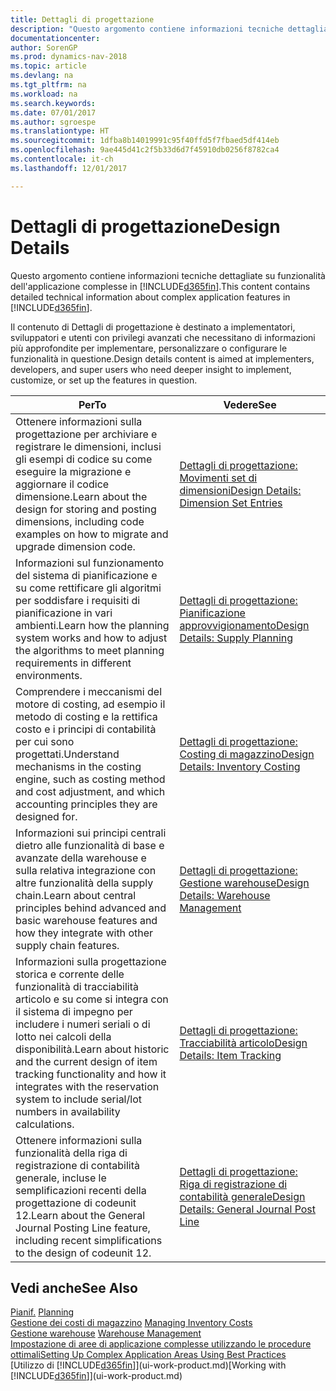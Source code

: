 ```yaml
---
title: Dettagli di progettazione
description: "Questo argomento contiene informazioni tecniche dettagliate su funzionalità dell'applicazione complesse in [!INCLUDE[d365fin](includes/d365fin_md.md)]."
documentationcenter: 
author: SorenGP
ms.prod: dynamics-nav-2018
ms.topic: article
ms.devlang: na
ms.tgt_pltfrm: na
ms.workload: na
ms.search.keywords: 
ms.date: 07/01/2017
ms.author: sgroespe
ms.translationtype: HT
ms.sourcegitcommit: 1dfba8b14019991c95f40ffd5f7fbaed5df414eb
ms.openlocfilehash: 9ae445d41c2f5b33d6d7f45910db0256f8782ca4
ms.contentlocale: it-ch
ms.lasthandoff: 12/01/2017

---
```

# <a name="design-details"></a><span data-ttu-id="b90d0-103">Dettagli di progettazione</span><span class="sxs-lookup"><span data-stu-id="b90d0-103">Design Details</span></span>
<span data-ttu-id="b90d0-104">Questo argomento contiene informazioni tecniche dettagliate su funzionalità dell'applicazione complesse in [!INCLUDE[d365fin](includes/d365fin_md.md)].</span><span class="sxs-lookup"><span data-stu-id="b90d0-104">This content contains detailed technical information about complex application features in [!INCLUDE[d365fin](includes/d365fin_md.md)].</span></span>  

 <span data-ttu-id="b90d0-105">Il contenuto di Dettagli di progettazione è destinato a implementatori, sviluppatori e utenti con privilegi avanzati che necessitano di informazioni più approfondite per implementare, personalizzare o configurare le funzionalità in questione.</span><span class="sxs-lookup"><span data-stu-id="b90d0-105">Design details content is aimed at implementers, developers, and super users who need deeper insight to implement, customize, or set up the features in question.</span></span>  

|<span data-ttu-id="b90d0-106">**Per**</span><span class="sxs-lookup"><span data-stu-id="b90d0-106">**To**</span></span>|<span data-ttu-id="b90d0-107">**Vedere**</span><span class="sxs-lookup"><span data-stu-id="b90d0-107">**See**</span></span>|  
|------------|-------------|  
|<span data-ttu-id="b90d0-108">Ottenere informazioni sulla progettazione per archiviare e registrare le dimensioni, inclusi gli esempi di codice su come eseguire la migrazione e aggiornare il codice dimensione.</span><span class="sxs-lookup"><span data-stu-id="b90d0-108">Learn about the design for storing and posting dimensions, including code examples on how to migrate and upgrade dimension code.</span></span>|[<span data-ttu-id="b90d0-109">Dettagli di progettazione: Movimenti set di dimensioni</span><span class="sxs-lookup"><span data-stu-id="b90d0-109">Design Details: Dimension Set Entries</span></span>](design-details-dimension-set-entries.md)|  
|<span data-ttu-id="b90d0-110">Informazioni sul funzionamento del sistema di pianificazione e su come rettificare gli algoritmi per soddisfare i requisiti di pianificazione in vari ambienti.</span><span class="sxs-lookup"><span data-stu-id="b90d0-110">Learn how the planning system works and how to adjust the algorithms to meet planning requirements in different environments.</span></span>|[<span data-ttu-id="b90d0-111">Dettagli di progettazione: Pianificazione approvvigionamento</span><span class="sxs-lookup"><span data-stu-id="b90d0-111">Design Details: Supply Planning</span></span>](design-details-supply-planning.md)|  
|<span data-ttu-id="b90d0-112">Comprendere i meccanismi del motore di costing, ad esempio il metodo di costing e la rettifica costo e i principi di contabilità per cui sono progettati.</span><span class="sxs-lookup"><span data-stu-id="b90d0-112">Understand mechanisms in the costing engine, such as costing method and cost adjustment, and which accounting principles they are designed for.</span></span>|[<span data-ttu-id="b90d0-113">Dettagli di progettazione: Costing di magazzino</span><span class="sxs-lookup"><span data-stu-id="b90d0-113">Design Details: Inventory Costing</span></span>](design-details-inventory-costing.md)|  
|<span data-ttu-id="b90d0-114">Informazioni sui principi centrali dietro alle funzionalità di base e avanzate della warehouse e sulla relativa integrazione con altre funzionalità della supply chain.</span><span class="sxs-lookup"><span data-stu-id="b90d0-114">Learn about central principles behind advanced and basic warehouse features and how they integrate with other supply chain features.</span></span>|[<span data-ttu-id="b90d0-115">Dettagli di progettazione: Gestione warehouse</span><span class="sxs-lookup"><span data-stu-id="b90d0-115">Design Details: Warehouse Management</span></span>](design-details-warehouse-management.md)|  
|<span data-ttu-id="b90d0-116">Informazioni sulla progettazione storica e corrente delle funzionalità di tracciabilità articolo e su come si integra con il sistema di impegno per includere i numeri seriali o di lotto nei calcoli della disponibilità.</span><span class="sxs-lookup"><span data-stu-id="b90d0-116">Learn about historic and the current design of item tracking functionality and how it integrates with the reservation system to include serial/lot numbers in availability calculations.</span></span>|[<span data-ttu-id="b90d0-117">Dettagli di progettazione: Tracciabilità articolo</span><span class="sxs-lookup"><span data-stu-id="b90d0-117">Design Details: Item Tracking</span></span>](design-details-item-tracking.md)|  
|<span data-ttu-id="b90d0-118">Ottenere informazioni sulla funzionalità della riga di registrazione di contabilità generale, incluse le semplificazioni recenti della progettazione di codeunit 12.</span><span class="sxs-lookup"><span data-stu-id="b90d0-118">Learn about the General Journal Posting Line feature, including recent simplifications to the design of codeunit 12.</span></span>|[<span data-ttu-id="b90d0-119">Dettagli di progettazione: Riga di registrazione di contabilità generale</span><span class="sxs-lookup"><span data-stu-id="b90d0-119">Design Details: General Journal Post Line</span></span>](design-details-general-journal-post-line.md)|  

## <a name="see-also"></a><span data-ttu-id="b90d0-120">Vedi anche</span><span class="sxs-lookup"><span data-stu-id="b90d0-120">See Also</span></span>  
 <span data-ttu-id="b90d0-121">[Pianif.](production-planning.md) </span><span class="sxs-lookup"><span data-stu-id="b90d0-121">[Planning](production-planning.md) </span></span>  
 <span data-ttu-id="b90d0-122">[Gestione dei costi di magazzino](finance-manage-inventory-costs.md) </span><span class="sxs-lookup"><span data-stu-id="b90d0-122">[Managing Inventory Costs](finance-manage-inventory-costs.md) </span></span>  
 <span data-ttu-id="b90d0-123">[Gestione warehouse](warehouse-manage-warehouse.md) </span><span class="sxs-lookup"><span data-stu-id="b90d0-123">[Warehouse Management](warehouse-manage-warehouse.md) </span></span>  
 [<span data-ttu-id="b90d0-124">Impostazione di aree di applicazione complesse utilizzando le procedure ottimali</span><span class="sxs-lookup"><span data-stu-id="b90d0-124">Setting Up Complex Application Areas Using Best Practices</span></span>](set-up-complex-application-areas-using-best-practices.md)  
 <span data-ttu-id="b90d0-125">[Utilizzo di [!INCLUDE[d365fin](includes/d365fin_md.md)]](ui-work-product.md)</span><span class="sxs-lookup"><span data-stu-id="b90d0-125">[Working with [!INCLUDE[d365fin](includes/d365fin_md.md)]](ui-work-product.md)</span></span>

